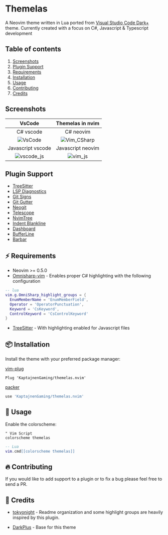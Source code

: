 # Themelas

A Neovim theme written in Lua ported from [Visual Studio Code Dark+](https://github.com/microsoft/vscode/blob/main/extensions/theme-defaults/themes/dark_plus.json) theme.
Currently created with a focus on C#, Javascript & Typescript development

## Table of contents

1. [Screenshots](#screenshots)
1. [Plugin Support](#plugin-support)
1. [Requirements](#⚡️-requirements)
1. [Installation](#📦-installation)
1. [Usage](#🚀-usage)
1. [Contributing](#🔥-contributing)
1. [Credits](#💐-credits)

## Screenshots

|                                                       VsCode                                                       |                                                  Themelas in nvim                                                   |
| :----------------------------------------------------------------------------------------------------------------: | :-----------------------------------------------------------------------------------------------------------------: |
|                                                     C# vscode                                                      |                                                      C# neovim                                                      |
|  ![VsCode](https://user-images.githubusercontent.com/7432853/201310328-9b699a24-b2fe-4451-a5e1-1dc19fe42ee8.png)   | ![Vim_CSharp](https://user-images.githubusercontent.com/7432853/201432057-43ddef18-b550-4800-94ee-ad5b1a9e7b79.png) |
|                                                 Javascript vscode                                                  |                                                  Javascript neovim                                                  |
| ![vscode_js](https://user-images.githubusercontent.com/7432853/201488915-6f57fa40-4ca3-4f04-b1a1-8846a319bed0.png) |   ![vim_js](https://user-images.githubusercontent.com/7432853/201488926-2f44fa03-476f-44e6-a7ef-0c4bb935f56b.png)   |

## Plugin Support

- [TreeSitter](https://github.com/nvim-treesitter/nvim-treesitter)
- [LSP Diagnostics](https://neovim.io/doc/user/lsp.html)
- [Git Signs](https://github.com/lewis6991/gitsigns.nvim)
- [Git Gutter](https://github.com/airblade/vim-gitgutter)
- [Neogit](https://github.com/TimUntersberger/neogit)
- [Telescope](https://github.com/nvim-telescope/telescope.nvim)
- [NvimTree](https://github.com/kyazdani42/nvim-tree.lua)
- [Indent Blankline](https://github.com/lukas-reineke/indent-blankline.nvim)
- [Dashboard](https://github.com/glepnir/dashboard-nvim)
- [BufferLine](https://github.com/akinsho/nvim-bufferline.lua)
- [Barbar](https://github.com/romgrk/barbar.nvim)

## ⚡️ Requirements

- Neovim >= 0.5.0
- [Omnisharp-vim](https://github.com/OmniSharp/omnisharp-vim) - Enables proper C# highlighting with the following configuration

```lua
-- lua
vim.g.OmniSharp_highlight_groups = {
  EnumMemberName = 'EnumMemberField',
  Operator = 'OperatorPunctuation',
  Keyword = 'CsKeyword',
  ControlKeyword = 'CsControlKeyword'
}
```

- [TreeSitter](https://github.com/nvim-treesitter/nvim-treesitter) - With highlighting enabled for Javascript files

## 📦 Installation

Install the theme with your preferred package manager:

[vim-plug](https://github.com/junegunn/vim-plug)

```vim
Plug 'KaptajnenGaming/themelas.nvim'
```

[packer](https://github.com/wbthomason/packer.nvim)

```lua
use 'KaptajnenGaming/themelas.nvim'
```

## 🚀 Usage

Enable the colorscheme:

```vim
" Vim Script
colorscheme themelas
```

```lua
-- Lua
vim.cmd[[colorscheme themelas]]
```

## 🔥 Contributing

If you would like to add support to a plugin or to fix a bug please feel free to send a PR.

## 💐 Credits

- [tokyonight](https://github.com/folke/tokyonight.nvim) - Readme organization and some highlight groups are heavily inspired by this plugin.

- [DarkPlus](https://github.com/martinsione/darkplus.nvim) - Base for this theme
